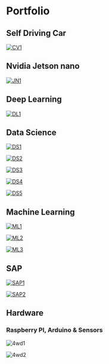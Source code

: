 # Portfolio

## Self Driving Car

[![CV1](images/L13.png)](./CV_Self_Driving_Car.ipynb)

## Nvidia Jetson nano

[![JN1](images/L12.png)](./Nvidia_Jetson_Nano_GPIO.ipynb)

## Deep Learning

[![DL1](images/L11.png)](./DL_Image_Classification.ipynb)

## Data Science

[![DS1](images/L1.png)](./DS_eBay_Kleinanzeigen.ipynb)

[![DS2](images/L3.png)](./DS_Dataset_Step1.ipynb)

[![DS3](images/L6.png)](./DS_Dataset_Step2.ipynb)

[![DS4](images/L7.png)](./log_temp.py)

[![DS5](images/L9.png)](./log_temp.log)

## Machine Learning

[![ML1](images/L2.png)](./ML_Tensorflow_Iris.ipynb)

[![ML2](images/L5.png)](./ML_Banknote.ipynb)

[![ML3](images/L10.png)](./ML_Linear_Regression.ipynb)

## SAP

[![SAP1](images/L4.png)](./SAP_HCP_Sensor_Step1.ipynb)

[![SAP2](images/L8.png)](./SAP_HCP_Sensor_Step2.ipynb)

## Hardware

### Raspberry PI, Arduino & Sensors

![4wd1](images/4wd1.jpg)

![4wd2](images/4wd2.jpg)